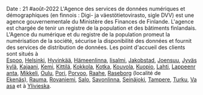Date : 21 #août-2022 
L'Agence des services de données numériques et démographiques (en finnois : Digi- ja väestötietovirasto, sigle DVV) est une agence gouvernementale du Ministère des Finances de Finlande.
L'agence est chargée de tenir un registre de la population et des bâtiments finlandais.
L'Agence du numérique et du registre de la population promeut la numérisation de la société, sécurise la disponibilité des données et fournit des services de distribution de données.
Les point d'accueil des clients sont situés à [Espoo](https://fr.wikipedia.org/wiki/Espoo "Espoo"), [Helsinki](https://fr.wikipedia.org/wiki/Helsinki "Helsinki"), [Hyvinkää](https://fr.wikipedia.org/wiki/Hyvink%C3%A4%C3%A4 "Hyvinkää"), [Hämeenlinna](https://fr.wikipedia.org/wiki/H%C3%A4meenlinna "Hämeenlinna"), [Iisalmi](https://fr.wikipedia.org/wiki/Iisalmi "Iisalmi"), [Jakobstad](https://fr.wikipedia.org/wiki/Jakobstad "Jakobstad"), [Joensuu](https://fr.wikipedia.org/wiki/Joensuu_(Finlande) "Joensuu (Finlande)"), [Jyväskylä](https://fr.wikipedia.org/wiki/Jyv%C3%A4skyl%C3%A4 "Jyväskylä"), [Kajaani](https://fr.wikipedia.org/wiki/Kajaani "Kajaani"), [Kemi](https://fr.wikipedia.org/wiki/Kemi "Kemi"), [Kittilä](https://fr.wikipedia.org/wiki/Kittil%C3%A4 "Kittilä"), [Kokkola](https://fr.wikipedia.org/wiki/Kokkola "Kokkola"), [Kotka](https://fr.wikipedia.org/wiki/Kotka "Kotka"), [Kouvola](https://fr.wikipedia.org/wiki/Kouvola "Kouvola"), [Kuopio](https://fr.wikipedia.org/wiki/Kuopio "Kuopio"), [Lahti](https://fr.wikipedia.org/wiki/Lahti "Lahti"), [Lappeenranta](https://fr.wikipedia.org/wiki/Lappeenranta "Lappeenranta"), [Mikkeli](https://fr.wikipedia.org/wiki/Mikkeli "Mikkeli"), [Oulu](https://fr.wikipedia.org/wiki/Oulu "Oulu"), [Pori](https://fr.wikipedia.org/wiki/Pori_(Finlande) "Pori (Finlande)"), [Porvoo](https://fr.wikipedia.org/wiki/Porvoo "Porvoo"), [Raahe](https://fr.wikipedia.org/wiki/Raahe "Raahe"), [Raseborg](https://fr.wikipedia.org/wiki/Raseborg "Raseborg") (localité de [Ekenäs](https://fr.wikipedia.org/wiki/Eken%C3%A4s "Ekenäs")), [Rauma](https://fr.wikipedia.org/wiki/Rauma_(Finlande) "Rauma (Finlande)"), [Rovaniemi](https://fr.wikipedia.org/wiki/Rovaniemi "Rovaniemi"), [Salo](https://fr.wikipedia.org/wiki/Salo_(Finlande) "Salo (Finlande)"), [Savonlinna](https://fr.wikipedia.org/wiki/Savonlinna "Savonlinna"), [Seinäjoki](https://fr.wikipedia.org/wiki/Sein%C3%A4joki "Seinäjoki"), [Tampere](https://fr.wikipedia.org/wiki/Tampere "Tampere"), [Turku](https://fr.wikipedia.org/wiki/Turku "Turku"), [Vaasa](https://fr.wikipedia.org/wiki/Vaasa "Vaasa") et à [Ylivieska](https://fr.wikipedia.org/wiki/Ylivieska "Ylivieska").